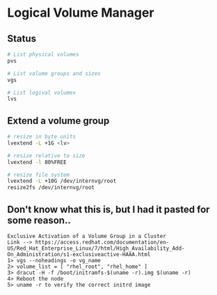# Logical Volume Manager


## Status

```bash
# List physical volumes
pvs

# List volume groups and sizes
vgs

# List logival volumes
lvs
```


## Extend a volume group

```bash
# resize in byte units
lvextend -L +1G <lv>
```

```bash
# resize relative to size
lvextend -l 80%FREE
```

```bash
# resize file system
lvextend -L +10G /dev/internvg/root
resize2fs /dev/internvg/root
```


## Don't know what this is, but I had it pasted for some reason..

    Exclusive Activation of a Volume Group in a Cluster 
    Link --> https://access.redhat.com/documentation/en-US/Red_Hat_Enterprise_Linux/7/html/High_Availability_Add-On_Administration/s1-exclusiveactive-HAAA.html 
    1> vgs --noheadings -o vg_name
    2> volume_list = [ "rhel_root", "rhel_home" ]
    3> dracut -H -f /boot/initramfs-$(uname -r).img $(uname -r)
    4> Reboot the node
    5> uname -r to verify the correct initrd image

